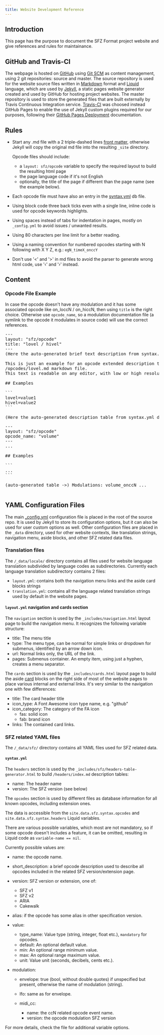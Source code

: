```yaml
---
title: Website Development Reference
---
```

## Introduction

This page has the purpose to document the SFZ Format project website and give
references and rules for maintainance.

## GitHub and Travis-CI

The webpage is hosted on [GitHub] using [Git SCM]
as content management, using 2 git repositories: source and master.
The source repository is used for the website source files written in [Markdown]
format and [Liquid] language, which are used by [Jekyll],
a static pages website generator created and used by GitHub for hosting
project websites.
The master repository is used to store the generated files that are built
externally by Travis Continuous Integration service.
[Travis-CI] was choosed instead GitHub Pages to enable the use of Jekyll custom
plugins required for our purposes, following their [GitHub Pages Deployment]
documentation.

## Rules

- Start any .md file with a 2 triple-dashed lines [front matter],
  otherwise Jekyll will copy the original md file into the resulting `_site`
  directory.

  Opcode files should include:
  - a `layout: sfz/opcode` variable to specify the
    required layout to build the resulting html page
  - the page language code if it's not English
  - optionally, the title of the page if different than the page name
    (see the example below).

- Each opcode file must have also an entry in the [syntax.yml] db file.

- Using block code three back ticks even with a single line, inline code is used
  for opcode keywords highlights.

- Using spaces instead of tabs for indentation in pages, mostly on `_config.yml`
  to avoid issues / unwanted results.

- Using 80 characters per line limit for a better reading.

- Using a naming convention for numbered opcodes starting with N following with
  X Y Z, e.g.: `egN_timeX_onccY`

- Don't use '<' and '>' in md files to avoid the parser to generate wrong html
  code, use '‹' and '›' instead.

## Content

### Opcode File Example

In case the opcode doesn't have any modulation and it has some associated
opcode like on_loccN / on_hiccN, then using `title` is the right choice.
Otherwise use `opcode_name`, so a modulation documentation file (a symlink to the
opcode it modulates in source code) will use the correct references.

<?prettify?>
<pre class="prettyprint">
---
layout: "sfz/opcode"
title: "lovel / hivel"
---
(Here the auto-generated brief text description from syntax.yml db...)

This is just an example for an opcode extended description to be written in some
/opcodes/lovel.md markdown file.
This text is readable on any editor, with low or high resolutions.

## Examples

```
lovel=value1
hivel=value2
```

(Here the auto-generated description table from syntax.yml db...)
</pre>

<?prettify?>
<pre class="prettyprint">
---
layout: "sfz/opcode"
opcode_name: "volume"
---
...

## Examples

```
...
```

(auto-generated table ->) Modulations: volume_onccN ...

</pre>

## YAML Configuration Files

The main [_config.yml] configuration file is placed in the root of the source repo.
It is used by Jekyll to store its configuration options, but it can also be used
for user custom options as well.
Other configuration files are placed in the `_data` directory, used for other
website contexts, like translation strings, navigation menu, aside blocks,
and other SFZ related data files.

### Translation files

The `/_data/locale/` directory contains all files used for website
language translation subdivided by language codes as subdirectories.
Currently each language translation subdirectory contains 2 files:

- `layout.yml`: contains both the navigation menu links and the aside card blocks
	strings
- `translation.yml`: contains all the language related translation strings used
	by default in the website pages.

#### `layout.yml` navigation and cards section

The `navigation` section is used by the `_includes/navigation.html` layout page
to build the navigation menu. It recognizes the following variable structure:

- title: The menu title
- type:  The menu type, can be normal for simple links or dropdown for submenus,
         identified by an arrow down icon.
- url:   Normal links only, the URL of the link.
- pages: Submenus container. An empty item, using just a hyphen,
         creates a menu separator.

The `cards` section is used by the `_includes/cards.html` layout page to build
the aside [card] blocks on the right side of most of the website pages to place
various internal and external links.
It's very similar to the navigation one with few differences:

- title: The card header title
- icon_type: A Font Awesome icon type name, e.g. "github"
- icon_category: The category of the FA icon
  - fas: solid icon
  - fab: brand icon
- links: The contained card links.

### SFZ related YAML files

The `/_data/sfz/` directory contains all YAML files used for SFZ related data.

#### `syntax.yml`

The `headers` section is used by the `_includes/sfz/headers-table-generator.html`
to build `/headers/index.md` description tables:

- name: The header name
- version: The SFZ version (see below)

The `opcodes` section is used by different files as database information for all
known opcodes, including extension ones.

The data is accessible from the `site.data.sfz.syntax.opcodes` and
 `site.data.sfz.syntax.headers` Liquid variables.

There are various possible variables, which most are not mandatory, so if some
opcode doesn't includes a feature, it can be omitted, resulting in Liquid code as
`variable-name == nil`.

Currently possible values are:

- name: the opcode name.

- short_description: a brief opcode description used to describe all opcodes
  included in the related SFZ version/extension page.

- version: SFZ version or extension, one of:
  - SFZ v1
  - SFZ v2
  - ARIA
  - Cakewalk

- alias: if the opcode has some alias in other specification version.

- value:
  - type_name: Value type (string, integer, float etc.), `mandatory` for opcodes.
  - default:   An optional default value.
  - min:       An optional range minimum value.
  - max:       An optional range maximum value.
  - unit:      Value unit (seconds, decibels, cents etc.).

- modulation:
  - envelope: true (bool, without double quotes) if unspecified but present,
              otherwise the name of modulation (string).

  - lfo: same as for envelope.

  - midi_cc:
    - name: the ccN related opcode event name.
    - version: the opcode modulation SFZ version

For more details, check the file for additional variable options.


[Git SCM]:                 https://git-scm.com/
[GitHub]:                  https://github.com/sfzformat/sfzformat.github.io
[GitHub Pages Deployment]: https://docs.travis-ci.com/user/deployment/pages/
[Jekyll]:                  https://jekyllrb.com/
[Liquid]:                  https://shopify.github.io/liquid/
[Markdown]:                https://daringfireball.net/projects/markdown/syntax
[Travis-CI]:               https://travis-ci.com
[front matter]:            https://jekyllrb.com/docs/front-matter/
[syntax.yml]:              #syntaxyml
[_config.yml]:             https://jekyllrb.com/docs/configuration/
[card]:                    https://getbootstrap.com/docs/4.0/components/card/
